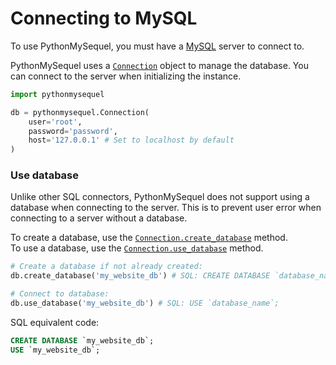 # Connecting to MySQL

To use PythonMySequel, you must have a [MySQL](getting_started/installation.md) server to connect to.

PythonMySequel uses a [`Connection`](api_reference/connection.md) object to manage the database. You can connect to the server when initializing the instance.
```python
import pythonmysequel

db = pythonmysequel.Connection(
    user='root',
    password='password',
    host='127.0.0.1' # Set to localhost by default
)
```

### Use database

Unlike other SQL connectors, PythonMySequel does not support using a database when connecting to the server. This is to prevent user error when connecting to a server without a database.

To create a database, use the [`Connection.create_database`](api_reference/connection.md) method.\
To use a database, use the [`Connection.use_database`](api_reference/connection.md) method.
```python
# Create a database if not already created:
db.create_database('my_website_db') # SQL: CREATE DATABASE `database_name`;

# Connect to database:
db.use_database('my_website_db') # SQL: USE `database_name`;
```
SQL equivalent code:
```sql
CREATE DATABASE `my_website_db`;
USE `my_website_db`;
```